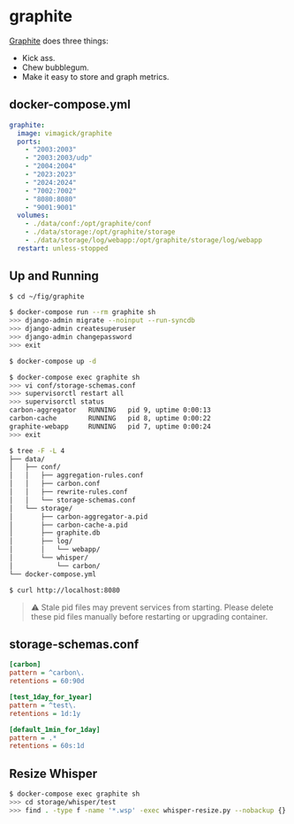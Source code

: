 graphite
========

[Graphite][1] does three things:

- Kick ass.
- Chew bubblegum.
- Make it easy to store and graph metrics.

## docker-compose.yml

```yaml
graphite:
  image: vimagick/graphite
  ports:
    - "2003:2003"
    - "2003:2003/udp"
    - "2004:2004"
    - "2023:2023"
    - "2024:2024"
    - "7002:7002"
    - "8080:8080"
    - "9001:9001"
  volumes:
    - ./data/conf:/opt/graphite/conf
    - ./data/storage:/opt/graphite/storage
    - ./data/storage/log/webapp:/opt/graphite/storage/log/webapp
  restart: unless-stopped
```

## Up and Running

```bash
$ cd ~/fig/graphite

$ docker-compose run --rm graphite sh
>>> django-admin migrate --noinput --run-syncdb
>>> django-admin createsuperuser
>>> django-admin changepassword
>>> exit

$ docker-compose up -d

$ docker-compose exec graphite sh
>>> vi conf/storage-schemas.conf
>>> supervisorctl restart all
>>> supervisorctl status
carbon-aggregator   RUNNING   pid 9, uptime 0:00:13
carbon-cache        RUNNING   pid 8, uptime 0:00:22
graphite-webapp     RUNNING   pid 7, uptime 0:00:24
>>> exit

$ tree -F -L 4
├── data/
│   ├── conf/
│   │   ├── aggregation-rules.conf
│   │   ├── carbon.conf
│   │   ├── rewrite-rules.conf
│   │   └── storage-schemas.conf
│   └── storage/
│       ├── carbon-aggregator-a.pid
│       ├── carbon-cache-a.pid
│       ├── graphite.db
│       ├── log/
│       │   └── webapp/
│       └── whisper/
│           └── carbon/
└── docker-compose.yml

$ curl http://localhost:8080
```

> :warning: Stale pid files may prevent services from starting.
> Please delete these pid files manually before restarting or upgrading container.

## storage-schemas.conf

```ini
[carbon]
pattern = ^carbon\.
retentions = 60:90d

[test_1day_for_1year]
pattern = ^test\.
retentions = 1d:1y

[default_1min_for_1day]
pattern = .*
retentions = 60s:1d
```

## Resize Whisper

```bash
$ docker-compose exec graphite sh
>>> cd storage/whisper/test
>>> find . -type f -name '*.wsp' -exec whisper-resize.py --nobackup {} 1d:1y \;
```

[1]: http://graphiteapp.org/
